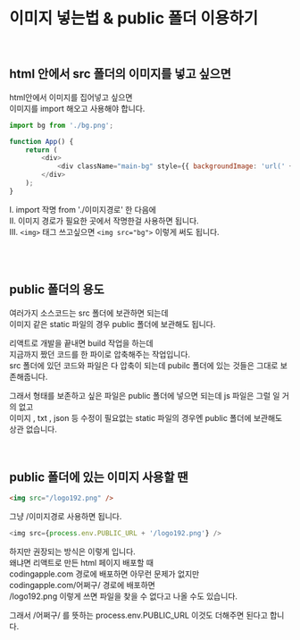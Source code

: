 # 이미지 넣는법 & public 폴더 이용하기

<br>

## html 안에서 src 폴더의 이미지를 넣고 싶으면

html안에서 이미지를 집어넣고 싶으면 <br>
이미지를 import 해오고 사용해야 합니다.

```js
import bg from './bg.png';

function App() {
    return (
        <div>
            <div className="main-bg" style={{ backgroundImage: 'url(' + bg + ')' }}></div>
        </div>
    );
}
```

I. import 작명 from './이미지경로' 한 다음에<br>
II. 이미지 경로가 필요한 곳에서 작명한걸 사용하면 됩니다. <br>
III. `<img>` 태그 쓰고싶으면 `<img src="bg">` 이렇게 써도 됩니다.

<br><br>

## public 폴더의 용도

여러가지 소스코드는 src 폴더에 보관하면 되는데 <br>
이미지 같은 static 파일의 경우 public 폴더에 보관해도 됩니다. <br>

리액트로 개발을 끝내면 build 작업을 하는데 <br>
지금까지 짰던 코드를 한 파이로 압축해주는 작업입니다. <br>
src 폴더에 있던 코드와 파일은 다 압축이 되는데 pubilc 폴더에 있는 것들은 그대로 보존해줍니다. <br>

그래서 형태를 보존하고 싶은 파일은 public 폴더에 넣으면 되는데 js 파일은 그럴 일 거의 없고 <br>
이미지 , txt , json 등 수정이 필요없는 static 파일의 경우엔 public 폴더에 보관해도 상관 없습니다.

<br>

## public 폴더에 있는 이미지 사용할 땐

```html
<img src="/logo192.png" />
```

그냥 /이미지경로 사용하면 됩니다. <br>

```js
<img src={process.env.PUBLIC_URL + '/logo192.png'} />
```

하지만 권장되는 방식은 이렇게 입니다. <br>
왜냐면 리액트로 만든 html 페이지 배포할 때 <br>
codingapple.com 경로에 배포하면 아무런 문제가 없지만 <br>
codingapple.com/어쩌구/ 경로에 배포하면 <br>
/logo192.png 이렇게 쓰면 파일을 찾을 수 없다고 나올 수도 있습니다. <br>

그래서 /어쩌구/ 를 뜻하는 process.env.PUBLIC_URL 이것도 더해주면 된다고 합니다.
